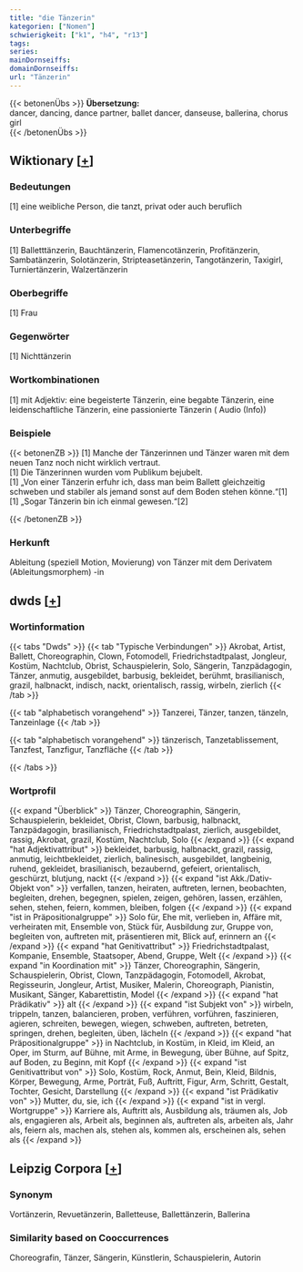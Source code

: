 ```yaml
---
title: "die Tänzerin"
kategorien: ["Nomen"]
schwierigkeit: ["k1", "h4", "r13"]
tags:
series:
mainDornseiffs:
domainDornseiffs:
url: "Tänzerin"
---
```


{{< betonenÜbs >}}
**Übersetzung:**  
dancer, dancing, dance partner, ballet dancer, danseuse, ballerina, chorus  girl  
{{< /betonenÜbs >}}

## Wiktionary [[+](https://de.wiktionary.org/wiki/Tänzerin)]

### Bedeutungen
[1]  eine weibliche Person, die tanzt, privat oder auch beruflich  

### Unterbegriffe
[1] Balletttänzerin, Bauchtänzerin, Flamencotänzerin, Profitänzerin, Sambatänzerin, Solotänzerin, Stripteasetänzerin, Tangotänzerin, Taxigirl, Turniertänzerin, Walzertänzerin  

### Oberbegriffe
[1] Frau  

### Gegenwörter
[1] Nichttänzerin  

### Wortkombinationen
[1] mit Adjektiv: eine begeisterte Tänzerin, eine begabte Tänzerin, eine leidenschaftliche Tänzerin, eine passionierte Tänzerin ( Audio (Info))  

### Beispiele
{{< betonenZB >}}
[1] Manche der Tänzerinnen und Tänzer waren mit dem neuen Tanz noch nicht wirklich vertraut.  
[1] Die Tänzerinnen wurden vom Publikum bejubelt.  
[1] „Von einer Tänzerin erfuhr ich, dass man beim Ballett gleichzeitig schweben und stabiler als jemand sonst auf dem Boden stehen könne.“[1]  
[1] „Sogar Tänzerin bin ich einmal gewesen.“[2]  

{{< /betonenZB >}}
### Herkunft
Ableitung (speziell Motion, Movierung) von Tänzer mit dem Derivatem (Ableitungsmorphem) -in  



## dwds [[+](https://www.dwds.de/wb/Tänzerin)]

### Wortinformation
{{< tabs "Dwds" >}}
{{< tab "Typische Verbindungen" >}}
Akrobat, Artist, Ballett, Choreographin, Clown, Fotomodell, Friedrichstadtpalast, Jongleur, Kostüm, Nachtclub, Obrist, Schauspielerin, Solo, Sängerin, Tanzpädagogin, Tänzer, anmutig, ausgebildet, barbusig, bekleidet, berühmt, brasilianisch, grazil, halbnackt, indisch, nackt, orientalisch, rassig, wirbeln, zierlich
{{< /tab >}}

{{< tab "alphabetisch vorangehend" >}}
Tanzerei, Tänzer, tanzen, tänzeln, Tanzeinlage
{{< /tab >}}

{{< tab "alphabetisch vorangehend" >}}
tänzerisch, Tanzetablissement, Tanzfest, Tanzfigur, Tanzfläche
{{< /tab >}}

{{< /tabs >}}

### Wortprofil
{{< expand "Überblick" >}} Tänzer, Choreographin, Sängerin, Schauspielerin, bekleidet, Obrist, Clown, barbusig, halbnackt, Tanzpädagogin, brasilianisch, Friedrichstadtpalast, zierlich, ausgebildet, rassig, Akrobat, grazil, Kostüm, Nachtclub, Solo {{< /expand >}}
{{< expand "hat Adjektivattribut" >}} bekleidet, barbusig, halbnackt, grazil, rassig, anmutig, leichtbekleidet, zierlich, balinesisch, ausgebildet, langbeinig, ruhend, gekleidet, brasilianisch, bezaubernd, gefeiert, orientalisch, geschürzt, blutjung, nackt {{< /expand >}}
{{< expand "ist Akk./Dativ-Objekt von" >}} verfallen, tanzen, heiraten, auftreten, lernen, beobachten, begleiten, drehen, begegnen, spielen, zeigen, gehören, lassen, erzählen, sehen, stehen, feiern, kommen, bleiben, folgen {{< /expand >}}
{{< expand "ist in Präpositionalgruppe" >}} Solo für, Ehe mit, verlieben in, Affäre mit, verheiraten mit, Ensemble von, Stück für, Ausbildung zur, Gruppe von, begleiten von, auftreten mit, präsentieren mit, Blick auf, erinnern an {{< /expand >}}
{{< expand "hat Genitivattribut" >}} Friedrichstadtpalast, Kompanie, Ensemble, Staatsoper, Abend, Gruppe, Welt {{< /expand >}}
{{< expand "in Koordination mit" >}} Tänzer, Choreographin, Sängerin, Schauspielerin, Obrist, Clown, Tanzpädagogin, Fotomodell, Akrobat, Regisseurin, Jongleur, Artist, Musiker, Malerin, Choreograph, Pianistin, Musikant, Sänger, Kabarettistin, Model {{< /expand >}}
{{< expand "hat Prädikativ" >}} alt {{< /expand >}}
{{< expand "ist Subjekt von" >}} wirbeln, trippeln, tanzen, balancieren, proben, verführen, vorführen, faszinieren, agieren, schreiten, bewegen, wiegen, schweben, auftreten, betreten, springen, drehen, begleiten, üben, lächeln {{< /expand >}}
{{< expand "hat Präpositionalgruppe" >}} in Nachtclub, in Kostüm, in Kleid, im Kleid, an Oper, im Sturm, auf Bühne, mit Arme, in Bewegung, über Bühne, auf Spitz, auf Boden, zu Beginn, mit Kopf {{< /expand >}}
{{< expand "ist Genitivattribut von" >}} Solo, Kostüm, Rock, Anmut, Bein, Kleid, Bildnis, Körper, Bewegung, Arme, Porträt, Fuß, Auftritt, Figur, Arm, Schritt, Gestalt, Tochter, Gesicht, Darstellung {{< /expand >}}
{{< expand "ist Prädikativ von" >}} Mutter, du, sie, ich {{< /expand >}}
{{< expand "ist in vergl. Wortgruppe" >}} Karriere als, Auftritt als, Ausbildung als, träumen als, Job als, engagieren als, Arbeit als, beginnen als, auftreten als, arbeiten als, Jahr als, feiern als, machen als, stehen als, kommen als, erscheinen als, sehen als {{< /expand >}}

## Leipzig Corpora [[+](https://corpora.uni-leipzig.de/en/res?word=Tänzerin&corpusId=deu_newscrawl-public_2018)]


### Synonym
Vortänzerin, Revuetänzerin, Balletteuse, Ballettänzerin, Ballerina


### Similarity based on Cooccurrences
Choreografin, Tänzer, Sängerin, Künstlerin, Schauspielerin, Autorin


